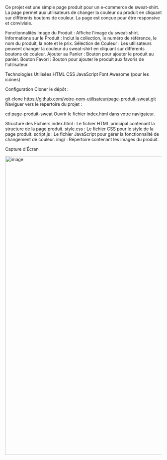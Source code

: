 
Ce projet est une simple page produit pour un e-commerce de sweat-shirt. La page permet aux utilisateurs de changer la couleur du produit en cliquant sur différents boutons de couleur. La page est conçue pour être responsive et conviviale.

Fonctionnalités
Image du Produit : Affiche l'image du sweat-shirt.
Informations sur le Produit : Inclut la collection, le numéro de référence, le nom du produit, la note et le prix.
Sélection de Couleur : Les utilisateurs peuvent changer la couleur du sweat-shirt en cliquant sur différents boutons de couleur.
Ajouter au Panier : Bouton pour ajouter le produit au panier.
Bouton Favori : Bouton pour ajouter le produit aux favoris de l'utilisateur.


Technologies Utilisées
HTML
CSS
JavaScript
Font Awesome (pour les icônes)

Configuration
Cloner le dépôt :


git clone https://github.com/votre-nom-utilisateur/page-produit-sweat.git
Naviguer vers le répertoire du projet :


cd page-produit-sweat
Ouvrir le fichier index.html dans votre navigateur.

Structure des Fichiers
index.html : Le fichier HTML principal contenant la structure de la page produit.
style.css : Le fichier CSS pour le style de la page produit.
script.js : Le fichier JavaScript pour gérer la fonctionnalité de changement de couleur.
img/ : Répertoire contenant les images du produit.

Capture d'Écran


<img width="958" alt="image" src="https://github.com/user-attachments/assets/cf0dc004-6658-4d58-86ce-e70a4c3689ca" />

